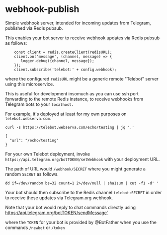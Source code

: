 # webhook-publish

Simple webhook server, intended for incoming updates from Telegram, published via Redis pubsub.

This enables your bot server to receive webhook updates via Redis pubsub as follows:
```
    const client = redis.createClient(redisURL);
    client.on('message', (channel, message) => {
       logger.debug({channel, message});
    });
    client.subscribe('telebot:' + config.webhook);
```
where the configured `redisURL` might be a generic remote "Telebot" server using this microservice.

This is useful for development insomuch as you can use ssh port forwarding to the remote Redis instance, to receive webhooks from Telegram bots to your `localhost.`

For example, it's deployed at least for my own purposes on `telebot.webserva.com.` 

```
curl -s https://telebot.webserva.com/echo/testing | jq '.'
```
```
{
  "url": "/echo/testing"
}
```

For your own Telebot deployment, invoke `https://api.telegram.org/botTOKEN/setWebhook` with your deployment URL.

The path of URL would `/webhook/SECRET` where you might generate a random `SECRET` as follows.

```
dd if=/dev/random bs=32 count=1 2>/dev/null | sha1sum | cut -f1 -d' '
```

Your bot should then subscribe to the Redis channel `telebot:SECRET` in order to receive these updates via Telegram.org webhook.

Note that your bot would reply to chat commands directly using https://api.telegram.org/botTOKEN/sendMessage`

where the `TOKEN` for your bot is provided by @BotFather when you use the commands `/newbot` or `/token`
